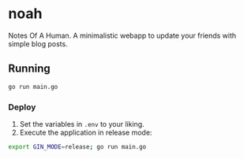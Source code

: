 # noah
Notes Of A Human. A minimalistic webapp to update your friends with simple blog posts.

## Running
```sh
go run main.go
```

### Deploy
1. Set the variables in `.env` to your liking.
2. Execute the application in release mode:
```sh
export GIN_MODE=release; go run main.go
```
